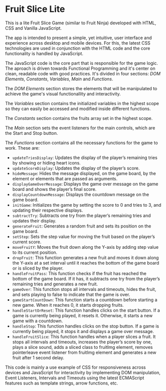 # Fruit Slice Lite

This is a lite Fruit Slice Game (similar to Fruit Ninja) developed with HTML, CSS and Vanilla JavaScript.

The app is intended to present a simple, yet intuitive, user interface and experience across desktop and mobile devices. For this, the latest CSS technologies are used in conjunction with the HTML code and the core functionality is handled by JavaScript.

The JavaScript code is the core part that is responsible for the game logic. The aproach is driven towards Functional Programming and it's center on clean, readable code with good practices. It's divided in four sections: *DOM Elements*, *Constants*, *Variables*, *Main* and *Functions*.

The *DOM Elements* section stores the elements that will be manipulated to achieve the game's visual functionallity and interactivity.

The *Variables* section contains the initialized variables in the highest scope so they can easily be accessed and modified inside different functions.

The *Constants* section contains the fruits array set in the highest scope.

The *Main* section sets the event listeners for the main controls, which are the Start and Stop button.

The *Functions* section contains all the necessary functions for the game to work. These are:

- `updateTriesDisplay`: Updates the display of the player’s remaining tries by showing or hiding heart icons.
- `updateScoreDisplay`: Updates the display of the player’s score.
- `hideMessage`: Hides the message displayed, on the game board, by the element or elements that are passed as arguments.
- `displayGameOverMessage`: Displays the game over message on the game board and shows the player’s final score.
- `displayCountdownMessage`: Displays the countdown message on the game board.
- `initGame`: Initializes the game by setting the score to 0 and tries to 3, and updating their respective displays.
- `subtractTry`: Subtracts one try from the player’s remaining tries and updates their display.
- `generateFruit`: Generates a random fruit and sets its position on the game board.
- `setStep`: Sets the step value for moving the fruit based on the player’s current score.
- `moveFruitY`: Moves the fruit down along the Y-axis by adding step value to its current position.
- `dropFruit`: This function generates a new fruit and moves it down along the Y-axis at a set interval until it reaches the bottom of the game board or is sliced by the player.
- `handleFruitPass`: This function checks if the fruit has reached the bottom of the game board. If it has, it subtracts one try from the player’s remaining tries and generates a new fruit.
- `gameOver`: This function stops all intervals and timeouts, hides the fruit, and sets playing to false to indicate that the game is over.
- `gameStartCountDown`: This function starts a countdown before starting a new game. When it reaches 0, it starts dropping fruits.
- `handleStartOrReset`: This function handles clicks on the start button. If a game is currently being played, it resets it. Otherwise, it starts a new game with a countdown.
- `handleStop`: This function handles clicks on the stop button. If a game is currently being played, it stops it and displays a game over message.
- `handleFruitSlice`: This function handles when a player slices a fruit. It stops all intervals and timeouts, increases the player’s score by one, plays a slice sound, adds a sliced class to fruitImg element, removes pointerleave event listener from fruitImg element and generates a new fruit after 1 second delay.

This code is mainly a use example of CSS for responsiveness across devices and JavaScript for interactivity by implementing DOM manipulation, Event Listeners, Intervals and Timeouts using the latest ECMAScript features such as template strings, arrow functions, etc.